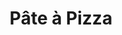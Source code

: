 ---
layout: recette
categories: [recettes]
hidden: false
lang: fr
title: Pâte à Pizza
type: boulangerie
withYeast: true
ingredients: 
  - nom: farine blanche
    qte: 380
    unite: gr
  - nom: sel
    qte: 6
    unite: gr
  - nom: eau
    qte: 180
    unite: mL
  - nom: huile d'olive
    qte: 3
    unite: cuillères à soupe
  - nom: levure sèche
    qte: 2
    unite: gr
etapes:
  - label: "Préparation"
    details:
      - Dans un saladier, verser la farine et le sel
      - Ajouter la moitié du mélange eau-levure dans le saladier de farine
      - Ajouter l'huile d'olive
      - Pétrir
      - Ajouter le reste du liquide
      - Pétrir jusqu'à ce que ça arrête de coller au saladier
      - Sortir la boule et pétrir sur le plan de travail avec la paume de la main
      - Former une boule qui doit être bien lisse
      - Remettre dans le saladier, couvrir et laisser reposer 2 heures minimum dans un endroit chaud
cuisson: 
  - Préchauffer le four à 240°C 
  - Sortir la boule (elle a du beaucoup lever), dégazer puis l'étaler au rouleau
  - Garnir
  - Cuire 18 minutes à 240°C
notes:
  - label: Comment pétrir
    link: https://www.youtube.com/watch?v=SF2F1xKTrdE 
  - label: Comment étaler
    link: https://youtu.be/FZDoI20pTHw?t=265
  - label: Comment étaler 2
    link: https://www.youtube.com/watch?v=oopnT_wGGHE
  - label: Explications
    link: https://www.ricardocuisine.com/chroniques/chimie-alimentaire/509-guide-pizza-101
---